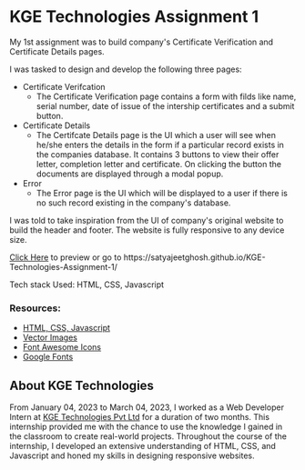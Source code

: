 <h1>KGE Technologies Assignment 1</h1>
<p>My 1st assignment was to build company's Certificate Verification and Certificate Details pages.</p>

<p>
I was tasked to design and develop the following three pages: 
<ul>
<li>
  Certificate Verifcation
  <ul>
    <li>The Certificate Verification page contains a form with filds like name, serial number, date of issue of the intership certificates and a submit button.</li>
  </ul>
</li>
<li>
  Certificate Details
  <ul>
    <li>The Certifcate Details page is the UI which a user will see when he/she enters the details in the form if a particular record exists in the companies database. It contains 3 buttons to view their offer letter, completion letter and certificate. On clicking the button the documents are displayed through a modal popup.</li>
  </ul>
</li>
<li>
  Error
  <ul>
    <li>The Error page is the UI which will be displayed to a user if there is no such record existing in the company's database.</li>
  </ul>
</li>
</ul>

I was told to take inspiration from the UI of company's original website to build the header and footer. The website is fully responsive to any device size.
</p>

<p><a href = "https://satyajeetghosh.github.io/KGE-Technologies-Assignment-1/">Click Here</a> to preview or go to https://satyajeetghosh.github.io/KGE-Technologies-Assignment-1/</p>

<p>Tech stack Used: HTML, CSS, Javascript</p>

<h3>Resources:</h3>
<ul>
<li><a href="https://www.w3schools.com/">HTML, CSS, Javascript</a></li>
<li><a href="https://www.freepik.com/vectors">Vector Images</a></li>
<li><a href="https://fontawesome.com/">Font Awesome Icons</a></li>
<li><a href="https://fonts.google.com/">Google Fonts</a></li>
</ul>

<h2>About KGE Technologies</h2> 

<p>From January 04, 2023 to March 04, 2023, I worked as a Web Developer Intern at <a href="https://www.linkedin.com/company/kge-technologies/">KGE Technologies Pvt Ltd</a> for a duration of two months. This internship provided me with the chance to use the knowledge I gained in the classroom to create real-world projects. Throughout the course of the internship, I developed an extensive understanding of HTML, CSS, and Javascript and honed my skills in designing responsive websites.</p>
